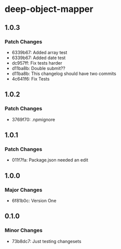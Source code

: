 # deep-object-mapper

## 1.0.3

### Patch Changes

- 6339b67: Added array test
- 6339b67: Added date test
- dc957ff: Fix tests harder
- d11ba8b: Double submit??
- d11ba8b: This changelog should have two commits
- 4c641f6: Fix Tests

## 1.0.2

### Patch Changes

- 3769f70: .npmignore

## 1.0.1

### Patch Changes

- 011f7fa: Package.json needed an edit

## 1.0.0

### Major Changes

- 6f81b0c: Version One

## 0.1.0

### Minor Changes

- 73b8dc7: Just testing changesets
